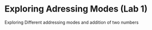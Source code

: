 # Exploring Adressing Modes (Lab 1)

Exploring Different addressing modes and addition of two numbers
